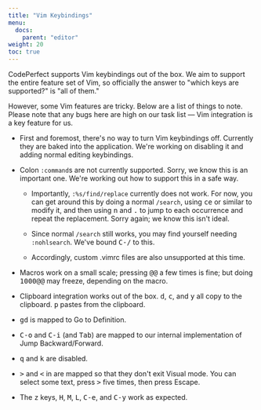 ```yaml
---
title: "Vim Keybindings"
menu:
  docs:
    parent: "editor"
weight: 20
toc: true
---
```


CodePerfect supports Vim keybindings out of the box. We aim to support the
entire feature set of Vim, so officially the answer to "which keys are supported?" is "all of them."

However, some Vim features are tricky. Below are a list of things to note.
Please note that any bugs here are high on our task list &mdash; Vim
integration is a key feature for us.

- First and foremost, there's no way to turn Vim keybindings off. Currently
  they are baked into the application. We're working on disabling it and adding
  normal editing keybindings.

- Colon `:command`s are not currently supported. Sorry, we know this is an important
  one. We're working out how to support this in a safe way.

  - Importantly, `:%s/find/replace` currently does not work. For now, you can
    get around this by doing a normal `/search`, using <kbd>ce</kbd> or similar to
    modify it, and then using <kbd>n</kbd> and <kbd>.</kbd> to jump to each occurrence and
    repeat the replacement. Sorry again; we know this isn't ideal.

  - Since normal `/search` still works, you may find yourself needing
    `:nohlsearch`. We've bound <kbd>C-/</kbd> to this.

  - Accordingly, custom .vimrc files are also unsupported at this time.

- Macros work on a small scale; pressing <kbd>@@</kbd> a few times is fine;
  but doing <kbd>1000@@</kbd> may freeze, depending on the macro.

- Clipboard integration works out of the box. <kbd>d</kbd>, <kbd>c</kbd>, and <kbd>y</kbd> all copy to the
  clipboard. <kbd>p</kbd> pastes from the clipboard.

- <kbd>gd</kbd> is mapped to Go to Definition.

- <kbd>C-o</kbd> and <kbd>C-i</kbd> (and <kbd>Tab</kbd>) are mapped to our internal implementation
  of Jump Backward/Forward.

- <kbd>q</kbd> and <kbd>k</kbd> are disabled.

- <kbd>&gt;</kbd> and <kbd>&lt;</kbd> in are mapped so that they don't exit Visual mode.
  You can select some text, press <kbd>&gt;</kbd> five times, then press Escape.

- The <kbd>z</kbd> keys, <kbd>H</kbd>, <kbd>M</kbd>, <kbd>L</kbd>, <kbd>C-e</kbd>, and <kbd>C-y</kbd> work as expected.
